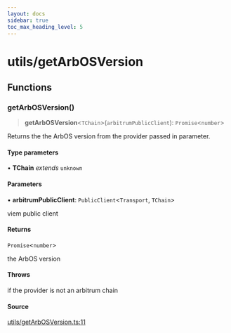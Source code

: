 ```yaml
---
layout: docs
sidebar: true
toc_max_heading_level: 5
---
```


# utils/getArbOSVersion

## Functions

### getArbOSVersion()

> **getArbOSVersion**\<`TChain`\>(`arbitrumPublicClient`): `Promise`\<`number`\>

Returns the the ArbOS version from the provider passed in parameter.

#### Type parameters

• **TChain** *extends* `unknown`

#### Parameters

• **arbitrumPublicClient**: `PublicClient`\<`Transport`, `TChain`\>

viem public client

#### Returns

`Promise`\<`number`\>

the ArbOS version

#### Throws

if the provider is not an arbitrum chain

#### Source

[utils/getArbOSVersion.ts:11](https://github.com/offchainlabs/arbitrum-orbit-sdk/blob/fa20b8d23170b5196c4c9cdb5fc2dfefa349f1c8/src/utils/getArbOSVersion.ts#L11)
